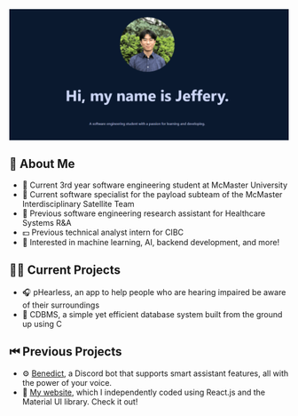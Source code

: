 <div align="center">
<img src="assets/test.png?raw=true" align="center" width=100% height=50% />
</div> 

## 👋 About Me

- 🎒 Current 3rd year software engineering student at McMaster University
- 🌌 Current software specialist for the payload subteam of the McMaster Interdisciplinary Satellite Team
- 🧬 Previous software engineering research assistant for Healthcare Systems R&A
- 💵 Previous technical analyst intern for CIBC
- 🤖 Interested in machine learning, AI, backend development, and more!

## 👨‍💻 Current Projects

- 🎧 pHearless, an app to help people who are hearing impaired be aware of their surroundings
- 💾 CDBMS, a simple yet efficient database system built from the ground up using C

## ⏮ Previous Projects

- ⚙ [Benedict](https://github.com/liujeffery/benedict), a Discord bot that supports smart assistant features, all with the power of your voice.
- 💼 [My website](https://liujeffery.me/portfolio-website/), which I independently coded using React.js and the Material UI library. Check it out!


<!--
**liujeffery/liujeffery** is a ✨ _special_ ✨ repository because its `README.md` (this file) appears on your GitHub profile.

Here are some ideas to get you started:

- 🔭 I’m currently working on ...
- 🌱 I’m currently learning ...
- 👯 I’m looking to collaborate on ...
- 🤔 I’m looking for help with ...
- 💬 Ask me about ...
- 📫 How to reach me: ...
- 😄 Pronouns: ...
- ⚡ Fun fact: ...
-->
